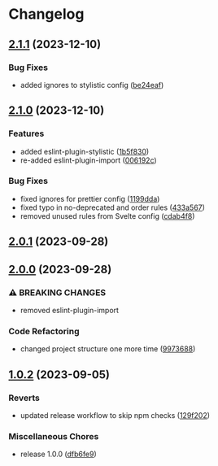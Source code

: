 # Changelog

## [2.1.1](https://github.com/garavest/eslint-config/compare/2.1.0...2.1.1) (2023-12-10)


### Bug Fixes

* added ignores to stylistic config ([be24eaf](https://github.com/garavest/eslint-config/commit/be24eafb1856149f695a86ddb4a15d0024ba1bba))

## [2.1.0](https://github.com/garavest/eslint-config/compare/2.0.1...2.1.0) (2023-12-10)


### Features

* added eslint-plugin-stylistic ([1b5f830](https://github.com/garavest/eslint-config/commit/1b5f8309e8b11503e4e1457497fa1d4cef1a302c))
* re-added eslint-plugin-import ([006192c](https://github.com/garavest/eslint-config/commit/006192c664c3b0c458c9300240472617aa8ddd38))


### Bug Fixes

* fixed ignores for prettier config ([1199dda](https://github.com/garavest/eslint-config/commit/1199ddab51e738cd646731785ad79b3a17f73d07))
* fixed typo in no-deprecated and order rules ([433a567](https://github.com/garavest/eslint-config/commit/433a5675582a4a4e45230fa7a047e5d81f4c75e3))
* removed unused rules from Svelte config ([cdab4f8](https://github.com/garavest/eslint-config/commit/cdab4f8ef3f56d6aedbebdef6e460c3919fef24c))

## [2.0.1](https://github.com/garavest/eslint-config/compare/2.0.0...2.0.1) (2023-09-28)

## [2.0.0](https://github.com/garavest/eslint-config/compare/1.0.2...2.0.0) (2023-09-28)

### ⚠ BREAKING CHANGES

* removed eslint-plugin-import

### Code Refactoring

* changed project structure one more time ([9973688](https://github.com/garavest/eslint-config/commit/9973688661a2d5a575fc73d09b0485a53c6c05bd))

## [1.0.2](https://github.com/garavest/eslint-config/compare/v1.0.0...1.0.2) (2023-09-05)

### Reverts

* updated release workflow to skip npm checks ([129f202](https://github.com/garavest/eslint-config/commit/129f202673db67ccaa81b33f062975f7368c5800))

### Miscellaneous Chores

* release 1.0.0 ([dfb6fe9](https://github.com/garavest/eslint-config/commit/dfb6fe9469af83ecc0131e40929f752c66e237c3))
